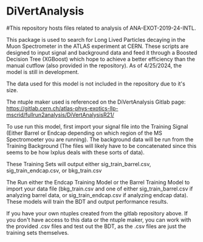 # DiVertAnalysis
#This repository hosts files related to analysis of ANA-EXOT-2019-24-INTL.

This package is used to search for Long Lived Particles decaying in the Muon Spectrometer in the ATLAS experiment at CERN. These scripts are designed to input signal and background data and feed it through a Boosted Decision Tree (XGBoost) which hope to achieve a better efficiency than the manual cutflow (also provided in the repository). As of 4/25/2024, the model is still in development.


The data used for this model is not included in the repository due to it's size. 

The ntuple maker used is referenced on the DiVertAnalysis Gitlab page: https://gitlab.cern.ch/atlas-phys-exotics-llp-mscrid/fullrun2analysis/DiVertAnalysisR21/

To use run this model, first import your signal file into the Training Signal (Either Barrel or Endcap depending on which region of the MS Spectromoeter you are running). The background data will be run from the Training Background (The files will likely have to be concatenated since this seems to be how lxplus deals with these sorts of data).

These Training Sets will output either sig_train_barrel.csv, sig_train_endcap.csv, or bkg_train.csv

The Run either the Endcap Training Model or the Barrel Training Model to import your data file (bkg_train.csv and one of either sig_train_barrel.csv if analyzing barrel data, or sig_train_endcap.csv if analyzing endcap data). These models will train the BDT and output performance results.


If you have your own ntuples created from the gitlab repository above. If you don't have access to this data or the ntuple maker, you can work with the provided .csv files and test out the BDT, as the .csv files are just the training sets themselves.
